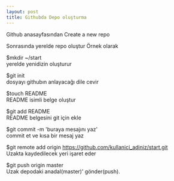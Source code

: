 ```yaml
---
layout: post
title: Githubda Depo oluşturma
---
```


Github anasayfasından Create a new repo

Sonrasında yerelde repo oluştur
Örnek olarak

$mkdir ~/start
<br /> yerelde yenidizin oluşturur

$git init
<br /> dosyayı githubın anlayacağı dile cevir

$touch README
<br /> README isimli belge oluştur

$git add README
<br />README belgesini git için ekle

$git commit -m 'buraya mesajını yaz'
<br />commit et ve kısa bir mesaj yaz

$git remote add origin https://github.com/kullanici_adiniz/start.git
<br />Uzakta kaydedilecek yeri işaret eder

$git push origin master
<br />Uzak depodaki anadal(master)' gönder(push).
